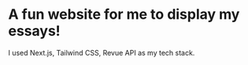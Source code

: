 <h1>A fun website for me to display my essays!</h1>

<p>I used Next.js, Tailwind CSS, Revue API as my tech stack.</p>